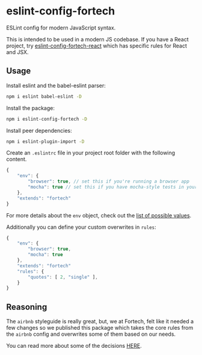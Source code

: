 # eslint-config-fortech
ESLint config for modern JavaScript syntax.

This is intended to be used in a modern JS codebase. If you have a React project, try [eslint-config-fortech-react](https://github.com/FortechRomania/eslint-config-fortech-react) which has specific rules for React and JSX.

## Usage
Install eslint and the babel-eslint parser: 
```bash
npm i eslint babel-eslint -D
```

Install the package: 
```bash
npm i eslint-config-fortech -D
```

Install peer dependencies: 
```bash
npm i eslint-plugin-import -D
```

Create an `.eslintrc` file in your project root folder with the following content.
```javascript
{
    "env": {
        "browser": true, // set this if you're running a browser app
        "mocha": true // set this if you have mocha-style tests in your app folder
    },
    "extends": "fortech"
}
```

For more details about the `env` object, check out the [list of possible values](https://eslint.org/docs/user-guide/configuring#specifying-environments).

Additionally you can define your custom overwrites in `rules`:
```javascript
{
    "env": {
        "browser": true,
        "mocha": true
    },
    "extends": "fortech"
    "rules": {
        "quotes": [ 2, "single" ],
    }
}
```

## Reasoning
The `airbnb` styleguide is really great, but, we at Fortech, felt like it needed a few changes so we published this package which takes the core rules from the `airbnb` config and overwrites some of them based on our needs.

You can read more about some of the decisions [HERE](https://medium.freecodecamp.com/adding-some-air-to-the-airbnb-style-guide-3df40e31c57a#.jz912uw00).
